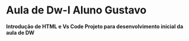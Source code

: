 # Aula de Dw-I Aluno Gustavo

<strong>Introdução de HTML e Vs Code<strong>
Projeto para desenvolvimento inicial da aula de DW
